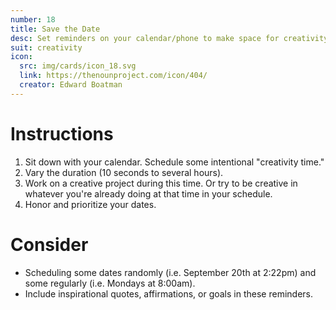 ```yaml
---
number: 18
title: Save the Date
desc: Set reminders on your calendar/phone to make space for creativity at scheduled or random times.
suit: creativity
icon:
  src: img/cards/icon_18.svg
  link: https://thenounproject.com/icon/404/
  creator: Edward Boatman
---
```

# Instructions
1. Sit down with your calendar. Schedule some intentional "creativity time."
2. Vary the duration (10 seconds to several hours).
3. Work on a creative project during this time. Or try to be creative in whatever you're already doing at that time in your schedule. 
4. Honor and prioritize your dates.

# Consider
- Scheduling some dates randomly (i.e. September 20th at 2:22pm) and some regularly (i.e. Mondays at 8:00am).
- Include inspirational quotes, affirmations, or goals in these reminders.

